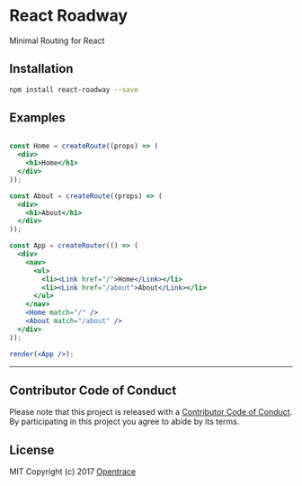 # React Roadway
Minimal Routing for React

## Installation
```sh
npm install react-roadway --save
```

## Examples

```..jsx

const Home = createRoute((props) => (
  <div>
    <h1>Home</h1>
  </div>
));

const About = createRoute((props) => (
  <div>
    <h1>About</h1>
  </div>
));

const App = createRouter(() => (
  <div>
    <nav>
      <ul>
        <li><Link href="/">Home</Link></li>
        <li><Link href="/about">About</Link></li>
      </ul>
    </nav>
    <Home match="/" />
    <About match="/about" />
  </div>
));

render(<App />);
```

---

## Contributor Code of Conduct
Please note that this project is released with a [Contributor Code of Conduct](code-of-conduct.md). By participating in this project you agree to abide by its terms.

## License
MIT Copyright (c) 2017 [Opentrace](http://opentrace.ca)
